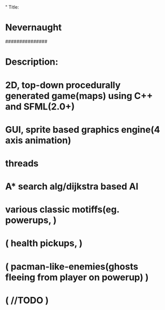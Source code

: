 #
" Title:
#   Nevernaught
###############
# Description:
#   2D, top-down procedurally generated game(maps) using C++ and SFML(2.0+)
#   GUI, sprite based graphics engine(4 axis animation)
#   threads
#   A* search alg/dijkstra based AI
#   various classic motiffs(eg. powerups,       )
#                          (    health pickups, )
#                          (    pacman-like-enemies(ghosts fleeing from player on powerup)  )
#                          (    //TODO          )
